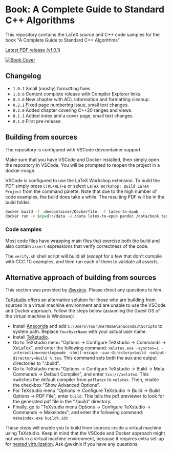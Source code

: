 # Book: A Complete Guide to Standard C++ Algorithms

This repository contains the LaTeX source and C++ code samples for the book "A Complete Guide to Standard C++ Algorithms".

[Latest PDF release (v1.0.1)](https://github.com/HappyCerberus/book-cpp-algorithms/releases/download/v1.0.1/a_complete_guide_to_standard_cpp_algorithms_v1_0_1.pdf)

[![Book Cover](static/book_cover.png)](https://github.com/HappyCerberus/book-cpp-algorithms/releases/download/v1.0.1/a_complete_guide_to_standard_cpp_algorithms_v1_0_1.pdf)

## Changelog

- `1.0.1` Small (mostly) formatting fixes.
- `1.0.0` Content complete release with Compiler Explorer links.
- `0.3.0` New chapter with ADL information and formatting cleanup.
- `0.2.1` Fixed page numbering issue, small text changes.
- `0.2.0` Added chapter covering C++20 ranges and views.
- `0.1.1` Added index and a cover page, small text changes.
- `0.1.0` First pre-release

## Building from sources

The repository is configured with VSCode devcontainer support.

Make sure that you have VSCode and Docker installed, then simply open the repository in VSCode. You will be prompted to reopen the project in a docker image.

VSCode is configured to use the LaTeX Workshop extension. To build the PDF simply press `CTRL+ALT+B` or select `LaTeX Workshop: Build LaTeX Project` from the command palette.
Note that due to the high number of code examples, the build does take a while.
The resulting PDF will be in the build folder.

```sh
docker build -f .devcontainer/Dockerfile  -t latex-to-epub  .
docker run -v $(pwd):/data -w /data latex-to-epub pandoc /data/book.tex -o /data/book.epub --metadata title="A Complete Guide to Standard C++ Algorithms"
```

### Code samples

Most code files have wrapping main files that exercise both the build and also contain `assert` expressions that verify correctness of the code.

The `verify.sh` shell script will build all (except for a few that don't compile with GCC 11) examples, and then run each of them to validate all asserts.

## Alternative approach of building from sources

This section was provided by [@wxinix](https://github.com/wxinix). Please direct any questions to him.

[TeXstudio](https://www.texstudio.org/) offers an alternative solution for those who are building from sources in a virtual machine environment and are unable to use the VSCode and Docker approach. Follow the steps below (assuming the Guest OS of the virtual machine is Windows):

- Install [Anaconda](https://www.anaconda.com/) and add `C:\Users\YourUserName\anaconda3\Scripts` to system path. Replace `YourUserName` with your actual user name.
- Install [TeXstudio](https://www.texstudio.org/). 
- Go to TeXstudio menu "Options -> Configure TeXstudio -> Commands -> XeLaTex", and enter the following command: `xelatex.exe -synctex=1 -interaction=nonstopmode -shell-escape -aux-directory=build -output-directory=build %.tex`. This command sets both the aux and output directories to ".\build".
- Go to TeXstudio menu "Options -> Configure TeXstudio -> Build -> Meta Commands -> Default Compiler", and enter `txs:///xelatex`. This switches the default compiler from `pdflatex` to `xelatex`. Then, enable the checkbox "Show Advanced Options".
- For TeXstudio menu "Options -> Configure TeXstudio -> Build -> Build Options -> PDF File", enter `build`. This tells the pdf previewer to look for the generated pdf file in the ".\build" directory.
- Finally, go to "TeXstudio menu Options -> Configure TeXstudio -> Commands -> Makeindex", and enter the following command: `makeindex.exe build%.idx`
  
These steps will enable you to build from sources inside a virtual machine using TeXstudio. Keep in mind that the VSCode and Docker approach might not work in a virtual machine environment, because it requires extra set-up for [nested virtulization](https://stackoverflow.com/questions/39720254/can-i-run-docker-in-a-virtual-machine).  Ask @wxinix if you have any questions.
